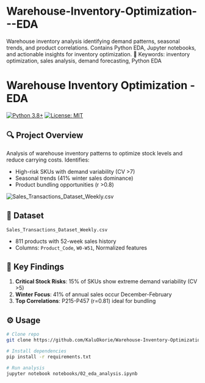 # Warehouse-Inventory-Optimization---EDA
Warehouse inventory analysis identifying demand patterns, seasonal trends, and product correlations. Contains Python EDA, Jupyter notebooks, and actionable insights for inventory optimization.  🔑 Keywords: inventory optimization, sales analysis, demand forecasting, Python EDA

# Warehouse Inventory Optimization - EDA

[![Python 3.8+](https://img.shields.io/badge/python-3.8+-blue.svg)](https://www.python.org/downloads/)
[![License: MIT](https://img.shields.io/badge/License-MIT-yellow.svg)](https://opensource.org/licenses/MIT)

## 🔍 Project Overview
Analysis of warehouse inventory patterns to optimize stock levels and reduce carrying costs. Identifies:
- High-risk SKUs with demand variability (CV >7)
- Seasonal trends (41% winter sales dominance)
- Product bundling opportunities (r >0.8)

![Sales_Transactions_Dataset_Weekly.csv](https://archive.ics.uci.edu/dataset/396/sales+transactions+dataset+weekly)

## 📁 Dataset
`Sales_Transactions_Dataset_Weekly.csv`  
- 811 products with 52-week sales history
- Columns: `Product_Code`, `W0-W51`, Normalized features

## 🚀 Key Findings
1. **Critical Stock Risks**: 15% of SKUs show extreme demand variability (CV >5)
2. **Winter Focus**: 41% of annual sales occur December-February
3. **Top Correlations**: P215-P457 (r=0.81) ideal for bundling

## ⚙️ Usage
```bash
# Clone repo
git clone https://github.com/KaluOkorie/Warehouse-Inventory-Optimization.git

# Install dependencies
pip install -r requirements.txt

# Run analysis
jupyter notebook notebooks/02_eda_analysis.ipynb
